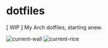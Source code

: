 # dotfiles

[ WIP ] My Arch dotfiles, starting anew.

![current-wall](https://gitlab.com/xlxs4/dotfiles/blob/master/.config/wall.png "Seems breezy enough")
![current-rice](https://gitlab.com/xlxs4/dotfiles/blob/master/.gitlab/assets/rice.png "I use Arch btw")